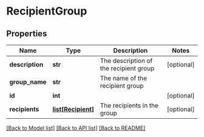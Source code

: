 # RecipientGroup

## Properties
Name | Type | Description | Notes
------------ | ------------- | ------------- | -------------
**description** | **str** | The description of the recipient group | [optional] 
**group_name** | **str** | The name of the recipient group | 
**id** | **int** |  | [optional] 
**recipients** | [**list[Recipient]**](Recipient.md) | The recipients in the group | [optional] 

[[Back to Model list]](../README.md#documentation-for-models) [[Back to API list]](../README.md#documentation-for-api-endpoints) [[Back to README]](../README.md)



